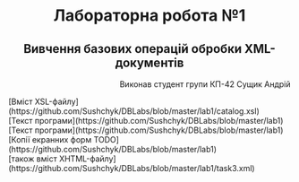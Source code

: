 <h1 align="center">Лабораторна робота №1
<h2 align="center">Вивчення базових операцій обробки XML-документів </h2>
<p align="right">Виконав студент групи КП-42 Сущик Андрій</p>
[Вміст XSL-файлу](https://github.com/Sushchyk/DBLabs/blob/master/lab1/catalog.xsl)<br>
[Текст програми](https://github.com/Sushchyk/DBLabs/blob/master/lab1)<br>
[Текст програми](https://github.com/Sushchyk/DBLabs/blob/master/lab1)<br>
[Копії екранних форм TODO](https://github.com/Sushchyk/DBLabs/blob/master/lab1)<br> 
[також вміст XHTML-файлу](https://github.com/Sushchyk/DBLabs/blob/master/lab1/task3.xml)<br> 
